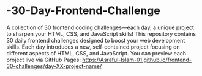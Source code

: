 # -30-Day-Frontend-Challenge
A collection of 30 frontend coding challenges—each day, a unique project to sharpen your HTML, CSS, and JavaScript skills!
This repository contains 30 daily frontend challenges designed to boost your web development skills. Each day introduces a new, self-contained project focusing on different aspects of HTML, CSS, and JavaScript.
You can preview each project live via GitHub Pages:
https://Asraful-Islam-01.github.io/frontend-30-challenges/day-XX-project-name/
